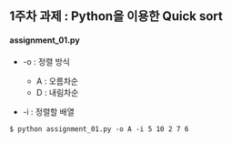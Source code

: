 ## 1주차 과제 : Python을 이용한 Quick sort

#### assignment_01.py

- -o : 정렬 방식
    - A : 오름차순
    - D : 내림차순

- -i : 정렬할 배열

<pre><code>$ python assignment_01.py -o A -i 5 10 2 7 6</code></pre>